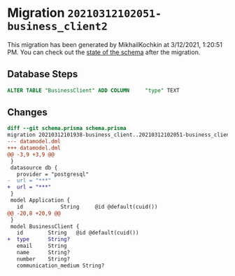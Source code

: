 # Migration `20210312102051-business_client2`

This migration has been generated by MikhailKochkin at 3/12/2021, 1:20:51 PM.
You can check out the [state of the schema](./schema.prisma) after the migration.

## Database Steps

```sql
ALTER TABLE "BusinessClient" ADD COLUMN     "type" TEXT
```

## Changes

```diff
diff --git schema.prisma schema.prisma
migration 20210312101938-business_client..20210312102051-business_client2
--- datamodel.dml
+++ datamodel.dml
@@ -3,9 +3,9 @@
 }
 datasource db {
   provider = "postgresql"
-  url = "***"
+  url = "***"
 }
 model Application {
   id            String     @id @default(cuid())
@@ -20,8 +20,9 @@
 }
 model BusinessClient {
   id        String   @id @default(cuid())
+  type      String?
   email     String
   name      String?
   number    String?
   communication_medium String?
```


